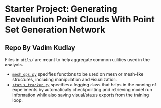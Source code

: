 # **Starter Project:** Generating Eeveelution Point Clouds With Point Set Generation Network
## Repo By Vadim Kudlay

Files in `utils/` are meant to help aggregate common utilities used in the analysis. 

- [`mesh_ops.py`](mesh_ops.py) specifies functions to be used on mesh or mesh-like structures, including manipulation and visualization. 
- [`status_tracker.py`](status_tracker.py) specifies a logging class that helps in the running of experiments by automatically checkpointing and retrieving model run information while also saving visual/status exports from the training loop.